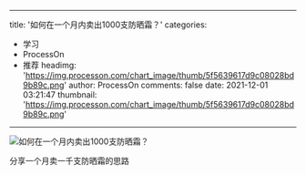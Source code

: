 
---
title: '如何在一个月内卖出1000支防晒霜？'
categories: 
 - 学习
 - ProcessOn
 - 推荐
headimg: 'https://img.processon.com/chart_image/thumb/5f5639617d9c08028bd9b89c.png'
author: ProcessOn
comments: false
date: 2021-12-01 03:21:47
thumbnail: 'https://img.processon.com/chart_image/thumb/5f5639617d9c08028bd9b89c.png'
---

<div>   
<img class="thumb" alt="如何在一个月内卖出1000支防晒霜？" src="https://img.processon.com/chart_image/thumb/5f5639617d9c08028bd9b89c.png" referrerpolicy="no-referrer">
<p>分享一个月卖一千支防晒霜的思路</p>  
</div>
            
